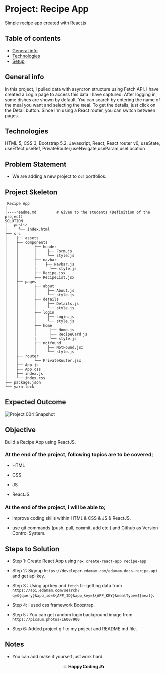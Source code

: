 # Project: Recipe App

Simple recipe app created with React.js

## Table of contents

- [General info](#general-info)
- [Technologies](#technologies)
- [Setup](#setup)

## General info

In this project, I pulled data with asyncron structure using Fetch API. I have created a Login page to access this data I have captured. After logging in, some dishes are shown by default. You can search by entering the name of the meal you want and selecting the meal. To get the details, just click on the Detail button. Since I'm using a React router, you can switch between pages.

## Technologies

HTML 5,
CSS 3,
Bootstrap 5.2,
Javascript,
React,
React router v6, useState, useEffect,useRef, PrivateRouter,useNavigate,useParam,useLocation

## Problem Statement

- We are adding a new project to our portfolios.

## Project Skeleton

```
 Recipe App
|
|----readme.md         # Given to the students (Definition of the project)
SOLUTION
├── public
│     └── index.html
├── src
|    ├── assets
│    ├── components
│    │       ├── header
│    │       │     ├── Form.js
│    │       │     └── style.js
│    │       ├── navbar
│    │       |    ├── Navbar.js
│    │       |      └── style.js
│    │       ├── Recipe.jsx
│    │       ├── RecipeList.jsx
│    ├── pages
│    │       ├── about
│    │       │     ├── About.js
│    │       │     └── style.js
│    │       ├── details
│    │       │     ├── Details.js
│    │       │     └── style.js
│    │       ├── login
│    │       │     ├── Login.js
│    │       │     └── style.js
│    │       ├── home
│    │       |      ├── Home.js
│    │       |      ├── RecipeCard.js
│    │       |      └── style.js
│    │       ├── notfound
│    │       │     ├── NotFound.jsx
│    │       │     └── style.js
│    ├── router
│    │       └── PrivateRouter.jsx
│    ├── App.js
│    ├── App.css
│    ├── index.js
│    └── index.css
├── package.json
└── yarn.lock
```

## Expected Outcome

![Project 004 Snapshot](food-search-app.gif)

## Objective

Build a Recipe App using ReactJS.

### At the end of the project, following topics are to be covered;

- HTML

- CSS

- JS

- ReactJS

### At the end of the project, i will be able to;

- improve coding skills within HTML & CSS & JS & ReactJS.

- use git commands (push, pull, commit, add etc.) and Github as Version Control System.

## Steps to Solution

- Step 1: Create React App using `npx create-react-app recipe-app`

- Step 2: Signup `https://developer.edamam.com/edamam-docs-recipe-api` and get api key.

- Step 3 : Using api key and `fetch` for getting data from `https://api.edamam.com/search?q=${query}&app_id=${APP_ID}&app_key=${APP_KEY}&mealType=${meal}`.

- Step 4: i used css framework Bootstrap.

- Step 5 : You can get random login background image from `https://picsum.photos/1600/900`

- Step 6: Added project gif to my project and README.md file.

## Notes

- You can add make it yourself just work hard.

**<p align="center">&#9786; Happy Coding &#9997;</p>**
